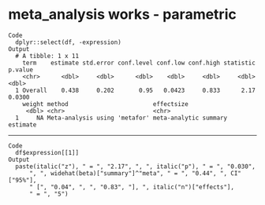 # meta_analysis works - parametric

    Code
      dplyr::select(df, -expression)
    Output
      # A tibble: 1 x 11
        term    estimate std.error conf.level conf.low conf.high statistic p.value
        <chr>      <dbl>     <dbl>      <dbl>    <dbl>     <dbl>     <dbl>   <dbl>
      1 Overall    0.438     0.202       0.95   0.0423     0.833      2.17  0.0300
        weight method                        effectsize                    
         <dbl> <chr>                         <chr>                         
      1     NA Meta-analysis using 'metafor' meta-analytic summary estimate

---

    Code
      df$expression[[1]]
    Output
      paste(italic("z"), " = ", "2.17", ", ", italic("p"), " = ", "0.030", 
          ", ", widehat(beta)["summary"]^"meta", " = ", "0.44", ", CI"["95%"], 
          " [", "0.04", ", ", "0.83", "], ", italic("n")["effects"], 
          " = ", "5")

